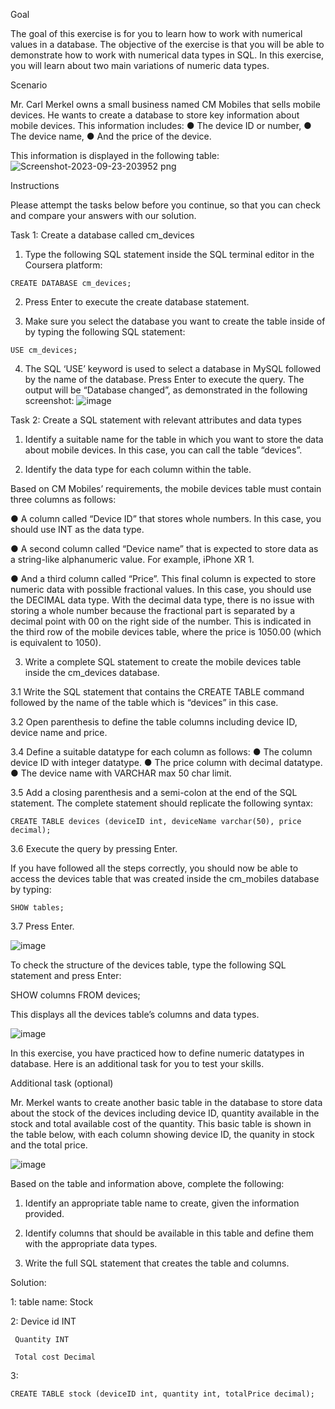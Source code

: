 Goal 

The goal of this exercise is for you to learn how to work with numerical values in a database. The objective of the exercise is that you will be able to demonstrate how to work with numerical data types in SQL. In this exercise, you will learn about two main variations of numeric data types. 

Scenario 

Mr. Carl Merkel owns a small business named CM Mobiles that sells mobile devices. He wants to create a database to store key information about mobile devices. This information includes: 
●	The device ID or number, 
●	The device name,
●	And the price of the device.

This information is displayed in the following table:
![Screenshot-2023-09-23-203952 png](https://github.com/janaom/Meta-Database-Engineer-Professional-Certificate/assets/83917694/1a1ef28c-d679-4b39-8142-0e30730adb91)


Instructions 

Please attempt the tasks below before you continue, so that you can check and compare your answers with our solution. 

Task 1: Create a database called cm_devices

1.	Type the following SQL statement inside the SQL terminal editor in the Coursera platform:
```
CREATE DATABASE cm_devices; 
```
2.	Press Enter to execute the create database statement. 

3.	Make sure you select the database you want to create the table inside of by typing the following SQL statement: 
```
USE cm_devices; 
```
4.	The SQL ‘USE’ keyword is used to select a database in MySQL followed by the name of the database. Press Enter to execute the query. The output will be “Database changed”, as demonstrated in the following screenshot:
   ![image](https://github.com/janaom/Meta-Database-Engineer-Professional-Certificate/assets/83917694/b8da5eb2-6963-4b40-adf8-8afdb03df498)


Task 2: Create a SQL statement with relevant attributes and data types 

1.	Identify a suitable name for the table in which you want to store the data about mobile devices. In this case, you can call the table “devices”.

2.	Identify the data type for each column within the table.

Based on CM Mobiles’ requirements, the mobile devices table must contain three columns as follows:

●	A column called “Device ID” that stores whole numbers. In this case, you should use INT as the data type.

●	A second column called “Device name” that is expected to store data as a string-like alphanumeric value. For example, iPhone XR 1.

●	And a third column called “Price”. This final column is expected to store numeric data with possible fractional values. In this case, you should use the DECIMAL data type. With the decimal data type, there is no issue with storing a whole number because the fractional part is separated by a decimal point with 00 on the right side of the number. This is indicated in the third row of the mobile devices table, where the price is 1050.00 (which is equivalent to 1050).

3.	Write a complete SQL statement to create the mobile devices table inside the cm_devices database.

3.1	Write the SQL statement that contains the CREATE TABLE command followed by the name of the table which is “devices” in this case.

3.2	Open parenthesis to define the table columns including device ID, device name and price.

3.4	Define a suitable datatype for each column as follows:
●	The column device ID with integer datatype.
●	The price column with decimal datatype.
●	The device name with VARCHAR max 50 char limit.

3.5	Add a closing parenthesis and a semi-colon at the end of the SQL statement. The complete statement should replicate the following syntax:
```
CREATE TABLE devices (deviceID int, deviceName varchar(50), price decimal);
```
3.6	Execute the query by pressing Enter.

If you have followed all the steps correctly, you should now be able to access the devices table that was created inside the cm_mobiles database by typing:
```
SHOW tables;
```
3.7	Press Enter. 

![image](https://github.com/janaom/Meta-Database-Engineer-Professional-Certificate/assets/83917694/2c48081a-aec1-4d6b-9944-08373b73aa4f)



To check the structure of the devices table, type the following SQL statement and press Enter:

SHOW columns FROM devices;

This displays all the devices table’s columns and data types.

![image](https://github.com/janaom/Meta-Database-Engineer-Professional-Certificate/assets/83917694/f55b7c9c-694b-4421-ad86-33a7d45021e5)



In this exercise, you have practiced how to define numeric datatypes in database. Here is an additional task for you to test your skills.

Additional task (optional)

Mr. Merkel wants to create another basic table in the database to store data about the stock of the devices including device ID, quantity available in the stock and total available cost of the quantity. This basic table is shown in the table below, with each column showing device ID, the quanity in stock and the total price. 

![image](https://github.com/janaom/Meta-Database-Engineer-Professional-Certificate/assets/83917694/e40555d0-fbc3-4560-8816-c59465e09c0b)



Based on the table and information above, complete the following:

1.	Identify an appropriate table name to create, given the information provided. 

2.	Identify columns that should be available in this table and define them with the appropriate data types.

3.	Write the full SQL statement that creates the table and columns.

Solution: 

1: table name: Stock 

2: Device id INT

     Quantity INT 

     Total cost Decimal

3: 
```
CREATE TABLE stock (deviceID int, quantity int, totalPrice decimal);
```
